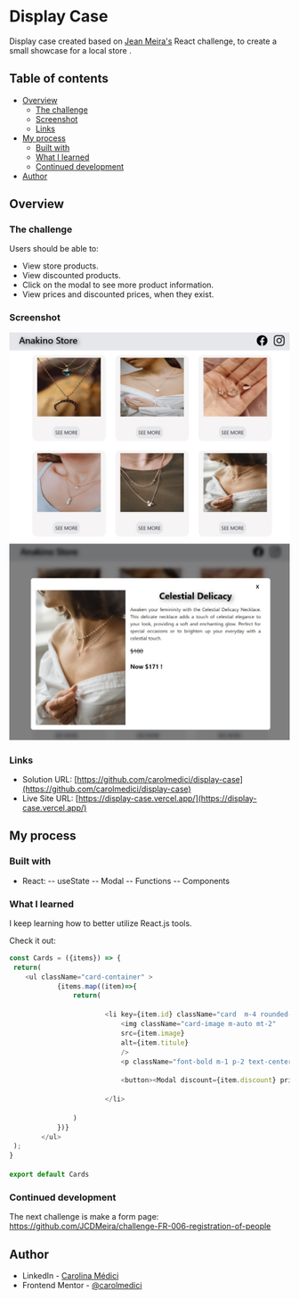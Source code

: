 ﻿# Display Case


Display case created based on [Jean Meira's](https://github.com/JCDMeira/challenge-FR-005-display-case) React challenge, to create a small showcase for a local store .
 

 ## Table of contents

- [Overview](#overview)
  - [The challenge](#the-challenge)
  - [Screenshot](#screenshot)
  - [Links](#links)
- [My process](#my-process)
  - [Built with](#built-with)
  - [What I learned](#what-i-learned)
  - [Continued development](#continued-development)
- [Author](#author)


## Overview

### The challenge

Users should be able to:

- View store products.
- View discounted products.
- Click on the modal to see more product information.
- View prices and discounted prices, when they exist.


### Screenshot

![](https://github.com/carolmedici/display-case/blob/main/public/image/print.jpg)
![](https://github.com/carolmedici/display-case/blob/main/public/image/print2.jpg)


### Links

- Solution URL: [https://github.com/carolmedici/display-case](https://github.com/carolmedici/display-case)
- Live Site URL: [https://display-case.vercel.app/](https://display-case.vercel.app/)

## My process

### Built with

- React:
 -- useState
 -- Modal
 -- Functions
 -- Components


### What I learned

I keep learning how to better utilize React.js tools.

Check it out:
```js
const Cards = ({items}) => {
 return(
    <ul className="card-container" >
            {items.map((item)=>{
                return(
                  
                        <li key={item.id} className="card  m-4 rounded-2xl" >
                            <img className="card-image m-auto mt-2"
                            src={item.image}
                            alt={item.titule}
                            />
                            <p className="font-bold m-1 p-2 text-center">{item.titule}</p>
                            
                            <button><Modal discount={item.discount} price={item.price} title={item.title} image={item.image} description={item.description}/></button>
                        
                        </li>
                  
                )
            })}
        </ul>
 );
}

export default Cards
```


### Continued development

The next challenge is make a form page: https://github.com/JCDMeira/challenge-FR-006-registration-of-people

## Author

- LinkedIn - [Carolina Médici](https://www.linkedin.com/in/carolina-medici/)
- Frontend Mentor - [@carolmedici](https://www.frontendmentor.io/profile/carolmedici)
